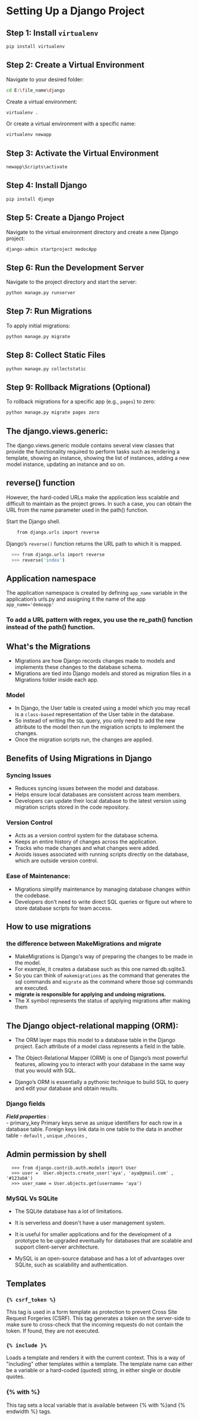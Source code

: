 
# Setting Up a Django Project

## Step 1: Install `virtualenv`
```bash
pip install virtualenv
```

## Step 2: Create a Virtual Environment
Navigate to your desired folder:
```bash
cd E:\file_name\django
```

Create a virtual environment:
```bash
virtualenv .
```

Or create a virtual environment with a specific name:
```bash
virtualenv newapp
```

## Step 3: Activate the Virtual Environment
```bash
newapp\Scripts\activate
```

## Step 4: Install Django
```bash
pip install django
```

## Step 5: Create a Django Project
Navigate to the virtual environment directory and create a new Django project:
```bash
django-admin startproject medocApp
```

## Step 6: Run the Development Server
Navigate to the project directory and start the server:
```bash
python manage.py runserver
```

## Step 7: Run Migrations
To apply initial migrations:
```bash
python manage.py migrate
```

## Step 8: Collect Static Files
```bash
python manage.py collectstatic
```

## Step 9: Rollback Migrations (Optional)
To rollback migrations for a specific app (e.g., `pages`) to zero:
```bash
python manage.py migrate pages zero
```


## The django.views.generic:
  The django.views.generic module contains several view classes that provide the functionality required to perform tasks such as rendering a template, showing an instance, showing the list of instances, adding a new model instance, updating an instance and so on. 


## reverse() function
  However, the hard-coded URLs make the application less scalable and difficult to maintain as the project grows. In such a case, you can obtain the URL from the name parameter used in the path() function.

  Start the Django shell.

```bash
    from django.urls import reverse 
```
Django’s `reverse()` function returns the URL path to which it is mapped.

```bash
  >>> from django.urls import reverse 
  >>> reverse('index') 
```

## Application namespace
 The application namespace is created by defining `app_name` variable in the application’s urls.py and assigning it the name of the app `app_name='demoapp'` 


### To add a URL pattern with regex, you use the re_path() function instead of the path() function.


## What's the Migrations 
  - Migrations are how Django records changes made to models and implements these changes to the database schema.  
  - Migrations are tied into Django models and stored as migration files in a Migrations folder inside each app.

### Model 
  - In Django, the User table is created using a model which you may recall is a `class-based` representation of the User table in the database. 
  - So instead of writing the `SQL` query, you only need to add the new attribute to the model then run the migration scripts to implement the changes. 
  - Once the migration scripts run, the changes are applied.

## Benefits of Using Migrations in Django

  ### Syncing Issues
  - Reduces syncing issues between the model and database.
  - Helps ensure local databases are consistent across team members.
  - Developers can update their local database to the latest version using migration scripts stored in the code repository.

### Version Control
  - Acts as a version control system for the database schema.
  - Keeps an entire history of changes across the application.
  - Tracks who made changes and what changes were added.
  - Avoids issues associated with running scripts directly on the database, which are outside version control.

### Ease of Maintenance:
 - Migrations simplify maintenance by managing database changes within the codebase.
 - Developers don’t need to write direct SQL queries or figure out where to store database scripts for team access.

## How to use migrations

###  the difference between MakeMigrations and migrate 
 - MakeMigrations is Django's way of preparing the changes to be made in the model. 
 - For example, it creates a database such as this one named db.sqlite3. 
 - So you can think of `makemigrations` as the command that generates the sql commands and
  `migrate` as the command where those sql commands are executed.
- **migrate is responsible for applying and undoing migrations.**
- The X symbol represents the status of applying migrations after making them

## The Django object-relational mapping (ORM):
  - The ORM layer maps this model to a database table in the Django project. 
    Each attribute of a model class represents a field in the table. 

  - The Object-Relational Mapper (ORM) is one of Django’s most powerful features, allowing you to interact with your database in the same way that you would with SQL.
  
  - Django’s ORM is essentially a pythonic technique to build SQL to query and edit your database and obtain results.

  ### Django fields
  ***Field properties*** :  
    - primary_key
      Primary keys serve as unique identifiers for each row in a database table. Foreign keys link data in one table to the data in another table
    - `default` , `unique` ,`choices` ,

## Admin permission by shell 

```
  >>> from django.contrib.auth.models import User
  >>> user =  User.objects.create_user('aya', 'aya@gmail.com' , '#123abA')
  >>> user_name = User.objects.get(username= 'aya')
```

### MySQL Vs SQLite
- The SQLite database has a lot of limitations.
- It is serverless and doesn't have a user management system. 
- It is useful for smaller applications and for the development of a prototype to be upgraded eventually for   databases that are scalable and support client-server architecture.

 - MySQL is an open-source database and has a lot of advantages over SQLite, such as scalability and authentication. 


## Templates

### `{% csrf_token %}`
  This tag is used in a form template as protection to prevent Cross Site Request Forgeries (CSRF). This tag generates a token on the server-side to make sure to cross-check that the incoming requests do not contain the token. If found, they are not executed.

### `{% include }%`
  Loads a template and renders it with the current context. This is a way of "including" other templates within a template. The template name can either be a variable or a hard-coded (quoted) string, in either single or double quotes.
### {% with %}
  This tag sets a local variable that is available between {% with %}and {% endwidth %} tags.